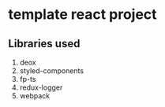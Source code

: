 # template react project

## Libraries used
1. deox
2. styled-components
3. fp-ts
4. redux-logger
5. webpack